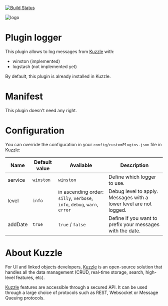 [![Build Status](https://travis-ci.org/kuzzleio/kuzzle-plugin-logger.svg?branch=master)](https://travis-ci.org/kuzzleio/kuzzle-plugin-logger)

![logo](https://raw.githubusercontent.com/kuzzleio/kuzzle/master/docs/images/logo.png)

# Plugin logger

This plugin allows to log messages from [Kuzzle](https://github.com/kuzzleio/kuzzle) with:
* winston (implemented)
* logstash (not implemented yet)

By default, this plugin is already installed in Kuzzle.

# Manifest

This plugin doesn't need any right.

# Configuration

You can override the configuration in your `config/customPlugins.json` file in Kuzzle:

| Name | Default value | Available | Description                 |
|------|---------------|-----------|-----------------------------|
| service  | `winston`     | `winston` | Define which logger to use. |
| level | `info`   | in ascending order: `silly`, `verbose`, `info`, `debug`, `warn`, `error` | Debug level to apply. Messages with a lower level are not logged. |
| addDate | `true` | `true` / `false` | Define if you want to prefix your messages with the date. |

# About Kuzzle

For UI and linked objects developers, [Kuzzle](https://github.com/kuzzleio/kuzzle) is an open-source solution that handles all the data management
(CRUD, real-time storage, search, high-level features, etc).

[Kuzzle](https://github.com/kuzzleio/kuzzle) features are accessible through a secured API. It can be used through a large choice of protocols such as REST, Websocket or Message Queuing protocols.
